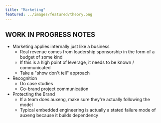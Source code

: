 ```yaml
---
title: "Marketing"
featured: ../images/featured/theory.png
---
```



## WORK IN PROGRESS NOTES
- Marketing applies internally just like a business
    - Real revenue comes from leadership sponsorship in the form of a budget of some kind
    - If this is a high point of leverage, it needs to be known / communicated
    - Take a "show don't tell" approach
- Recognition
    - Do case studies
    - Co-brand project communication
- Protecting the Brand
    - If a team does auxeng, make sure they're actually following the model
    - Typical embedded engineering is actually a stated failure mode of auxeng because it builds dependency